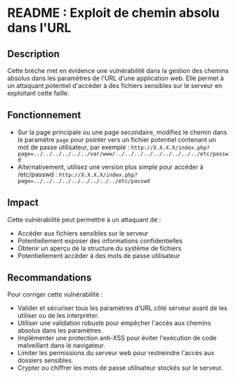 # README : Exploit de chemin absolu dans l'URL

## Description

Cette brèche met en évidence une vulnérabilité dans la gestion des chemins absolus dans les paramètres de l'URL d'une application web. Elle permet à un attaquant potentiel d'accéder à des fichiers sensibles sur le serveur en exploitant cette faille.

## Fonctionnement

- Sur la page principale ou une page secondaire, modifiez le chemin dans le paramètre `page` pour pointer vers un fichier potentiel contenant un mot de passe utilisateur, par exemple : `http://X.X.X.X/index.php?page=../../../../../../var/www/../../../../../../../../../etc/passwd`
- Alternativement, utilisez une version plus simple pour accéder à /etc/passwd : `http://X.X.X.X/index.php?page=../../../../../../../../../etc/passwd`

## Impact

Cette vulnérabilité peut permettre à un attaquant de :

- Accéder aux fichiers sensibles sur le serveur
- Potentiellement exposer des informations confidentielles
- Obtenir un aperçu de la structure du système de fichiers
- Potentiellement accéder à des mots de passe utilisateur

## Recommandations

Pour corriger cette vulnérabilité :

- Valider et sécuriser tous les paramètres d'URL côté serveur avant de les utiliser ou de les interpréter.
- Utiliser une validation robuste pour empêcher l'accès aux chemins absolus dans les paramètres.
- Implémenter une protection anti-XSS pour éviter l'exécution de code malveillant dans le navigateur.
- Limiter les permissions du serveur web pour restreindre l'accès aux dossiers sensibles.
- Crypter ou chiffrer les mots de passe utilisateur stockés sur le serveur.
